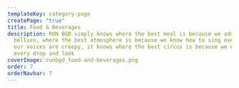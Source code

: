 ```yaml
---
templateKey: category-page
createPage: "true"
title: Food & Beverages
description: RUN BGD simply knows where the best meal is because we adore full
  bellies, where the best atmosphere is because we know how to sing even though
  our voices are creepy, it knows where the best circus is because we enjoy
  every drop and look
coverImage: runbgd_food-and-beverages.png
order: 7
orderNavbar: 7
---
```

